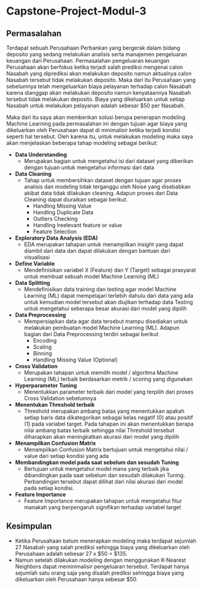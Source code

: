 # Capstone-Project-Modul-3

## **Permasalahan**
Terdapat sebuah Perusahaan Perbankan yang bergerak dalam bidang deposito yang sedang melakukan analisis serta manajemen pengeluaran keuangan dari Perusahaan. Permasalahan pengeluaran keuangan Perusahaan akan berfokus ketika terjadi salah prediksi mengenai calon Nasabah yang diprediksi akan melakukan deposito namun aktualnya calon Nasabah tersebut tidak melakukan deposito. Maka dari itu Perusahaan yang sebelumnya telah mengeluarkan biaya pelayanan terhadap calon Nasabah karena dianggap akan melakukan deposito namun kenyataannya Nasabah tersebut tidak melakukan deposito. Biaya yang dikeluarkan untuk setiap Nasabah untuk melakukan pelayanan adalah sebesar $50 per Nasabah.

Maka dari itu saya akan memberikan solusi berupa penerapan modeling Machine Learning pada permasalahan ini dengan tujuan agar biaya yang dikeluarkan oleh Perusahaan dapat di minimalisir ketika terjadi kondisi seperti hal tersebut. Oleh karena itu, untuk melakukan modeling maka saya akan menjelaskan beberapa tahap modeling sebagai berikut:

- **Data Understanding**
    - Merupakan bagian untuk mengetahui isi dari dataset yang diberikan dengan tujuan untuk mengetahui informasi dari data 
- **Data Cleaning**
    - Tahap untuk membersihkan dataset dengan tujuan agar proses analisis dan modeling tidak terganggu oleh Noise yang disebabkan akibat data tidak dilakukan cleaning. Adapun proses dari Data Cleaning dapat diuraikan sebagai berikut.
        - Handling Missing Value
        - Handling Duplicate Data
        - Outliers Checking
        - Handling Ireelevant feature or value
        - Feature Selection
- **Exploratory Data Analysis (EDA)**
    - EDA merupakan tahapan untuk menampilkan insight yang dapat diambil dari data dan dapat dilakukan dengan bantuan dari visualisasi
- **Define Variable**
    - Mendefinisikan variabel X (Feature) dan Y (Target) sebagai prasyarat untuk membuat sebuah model Machine Learning (ML)
- **Data Splitting**
    - Mendefinisikan data training dan testing agar model Machine Learning (ML) dapat mempelajari terlebih dahulu dari data yang ada untuk kemudian model tersebut akan diujikan terhadap data Testing untuk mengetahui seberapa besar akurasi dari model yang dipilih
- **Data Preprocessing**
    - Mempersiapkan data agar data tersebut mampu disediakan untuk melakukan pembuatan model Machine Learning (ML). Adapun bagian dari Data Preprocessing terdiri sebagai berikut
        - Encoding
        - Scaling
        - Binning
        - Handling Missing Value (Optional)
- **Cross Validation**
    - Merupakan tahapan untuk memilih model / algoritma Machine Learning (ML) terbaik berdasarkan metrik / scoring yang digunakan
- **Hyperparameter Tuning**
    - Menentukkan parameter terbaik dari model yang terpilih dari proses Cross Validation sebelumnya
- **Menentukan Threshold terbaik**
    - Threshold merupakan ambang batas yang menentukkan apakah setiap baris data dikategorikan sebagai kelas negatif (0) atau positif (1) pada variabel target. Pada tahapan ini akan menentukkan berapa nilai ambang batas terbaik sehingga nilai Threshold tersebut diharapkan akan meningkatkan akurasi dari model yang dipilih
- **Menampilkan Confusion Matrix**
    - Menampilkan Confusion Matrix bertujuan untuk mengetahui nilai / value dari setiap kondisi yang ada
- **Membandingkan model pada saat sebelum dan sesudah Tuning**
    - Bertujuan untuk mengetahui model mana yang terbaik jika dibandingkan pada saat sebelum dan sesudah dilakukan Tuning. Perbandingan tersebut dapat dilihat dari nilai akurasi dari model pada setiap kondisi. 
- **Feature Importance**
    - Feature Importance merupakan tahapan untuk mengetahui fitur manakah yang berpengaruh signifikan terhadap variabel target

## Kesimpulan
- Ketika Perusahaan belum menerapkan modeling maka terdapat sejumlah 27 Nasabah yang salah prediksi sehingga biaya yang dikeluarkan oleh Perusahaan adalah sebesar 27 x $50 = $135.
- Namun setelah dilakukan modeling dengan menggunakan K-Nearest Neighbors dapat meminimalisir pengeluaran tersebut. Terdapat hanya sejumlah satu orang saja yang disalah prediksi sehingga biaya yang dikeluarkan oleh Perusahaan hanya sebesar $50.
